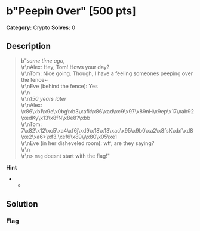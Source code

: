 # b"Peepin Over" [500 pts]

**Category:** Crypto
**Solves:** 0

## Description
>b"*some time ago,*<br>\r\nAlex: Hey, Tom! Hows your day?<br>\r\nTom: Nice going. Though, I have a feeling someones peeping over the fence~<br>\r\nEve (behind the fence): Yes<br>\r\n<br>\r\n*150 years later*<br>\r\nAlex: <br>\\x86\\xb1\\x9e\\x0bg\\xb3\\xafk\\x86\\xad\\xc9\\x97\\x89nH\\x9ep\\x17\\xab92\\xedKy\\x13\\x8fN\\x8e8?\\xbb<br>\r\nTom: <br>7\\x82\\x12\\xc5\\xa4\\xf6j\\xd9\\x18\\x13\\xac\\x95\\x9b0\\xa2\\x8fsK\\xbf\\xd8\\xe2\\xa6>\\xf3.\\xef6\\x89\\\\\\x80\\x05\\xe1<br>\r\nEve (in her disheveled room): wtf, are they saying? <br>\r\n<br>\r\n> `msg` doesnt start with the flag!"

**Hint**
* -

## Solution

### Flag

